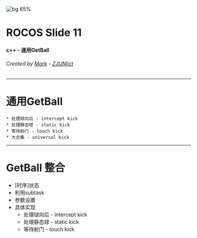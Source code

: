 <!-- $theme: gaia -->
<!-- page_number: true -->
<!-- footer: © Copyright 2020,Mark ZJUNlict (hzypp@sina.cn) -->
![bg 65%](img1/robot_alpha.png)

# ROCOS Slide 11

#### c++ - 通用GetBall

###### Created by [Mark](https://github.com/ZJUMark) - [ZJUNlict](https://github.com/ZJUSSL/TeamDescription)

---
# 通用GetBall
	* 处理球向后 - intercept kick
	* 处理静态球 - static kick
	* 等待射门 - touch kick
	* 大合集 - universal kick

---
# GetBall 整合
* [时序]状态
* 利用subtask
* 参数设置
* 具体实现
	* 处理球向后 - intercept kick
	* 处理静态球 - static kick
	* 等待射门 - touch kick